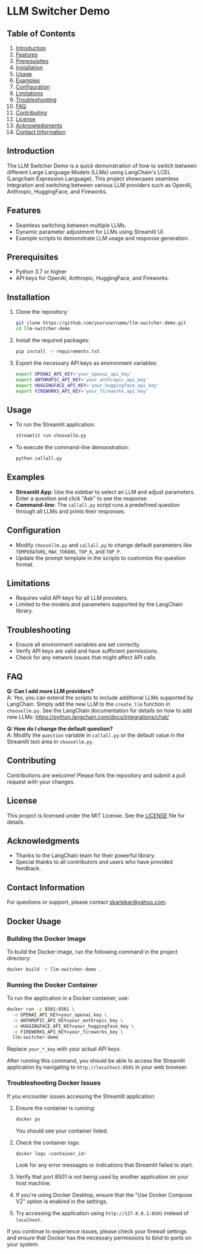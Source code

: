 # LLM Switcher Demo

## Table of Contents
1. [Introduction](#introduction)
2. [Features](#features)
3. [Prerequisites](#prerequisites)
4. [Installation](#installation)
5. [Usage](#usage)
6. [Examples](#examples)
7. [Configuration](#configuration)
8. [Limitations](#limitations)
9. [Troubleshooting](#troubleshooting)
10. [FAQ](#faq)
11. [Contributing](#contributing)
12. [License](#license)
13. [Acknowledgments](#acknowledgments)
14. [Contact Information](#contact-information)

## Introduction
The LLM Switcher Demo is a quick demonstration of how to switch between different Large Language Models (LLMs) using LangChain's LCEL (Langchain Expression Language). This project showcases seamless integration and switching between various LLM providers such as OpenAI, Anthropic, HuggingFace, and Fireworks.

## Features
- Seamless switching between multiple LLMs.
- Dynamic parameter adjustment for LLMs using Streamlit UI.
- Example scripts to demonstrate LLM usage and response generation.

## Prerequisites
- Python 3.7 or higher
- API keys for OpenAI, Anthropic, HuggingFace, and Fireworks.

## Installation
1. Clone the repository:
   ```bash
   git clone https://github.com/yourusername/llm-switcher-demo.git
   cd llm-switcher-demo
   ```

2. Install the required packages:
   ```bash
   pip install -r requirements.txt
   ```

3. Export the necessary API keys as environment variables:
   ```bash
   export OPENAI_API_KEY='your_openai_api_key'
   export ANTHROPIC_API_KEY='your_anthropic_api_key'
   export HUGGINGFACE_API_KEY='your_huggingface_api_key'
   export FIREWORKS_API_KEY='your_fireworks_api_key'
   ```

## Usage
- To run the Streamlit application:
  ```bash
  streamlit run choosellm.py
  ```

- To execute the command-line demonstration:
  ```bash
  python callall.py
  ```

## Examples
- **Streamlit App**: Use the sidebar to select an LLM and adjust parameters. Enter a question and click "Ask" to see the response.
- **Command-line**: The `callall.py` script runs a predefined question through all LLMs and prints their responses.

## Configuration
- Modify `choosellm.py` and `callall.py` to change default parameters like `TEMPERATURE`, `MAX_TOKENS`, `TOP_K`, and `TOP_P`.
- Update the prompt template in the scripts to customize the question format.

## Limitations
- Requires valid API keys for all LLM providers.
- Limited to the models and parameters supported by the LangChain library.

## Troubleshooting
- Ensure all environment variables are set correctly.
- Verify API keys are valid and have sufficient permissions.
- Check for any network issues that might affect API calls.

## FAQ
**Q: Can I add more LLM providers?**  
A: Yes, you can extend the scripts to include additional LLMs supported by LangChain. Simply add the new LLM to the `create_llm` function in `choosellm.py`. See the LangChain documentation for details on how to add new LLMs: https://python.langchain.com/docs/integrations/chat/

**Q: How do I change the default question?**  
A: Modify the `question` variable in `callall.py` or the default value in the Streamlit text area in `choosellm.py`.

## Contributing
Contributions are welcome! Please fork the repository and submit a pull request with your changes.

## License
This project is licensed under the MIT License. See the [LICENSE](LICENSE) file for details.

## Acknowledgments
- Thanks to the LangChain team for their powerful library.
- Special thanks to all contributors and users who have provided feedback.

## Contact Information
For questions or support, please contact [skarlekar@yahoo.com](mailto:skarlekar@yahoo.com).

## Docker Usage

### Building the Docker Image
To build the Docker image, run the following command in the project directory:

```bash
docker build -t llm-switcher-demo .
```

### Running the Docker Container
To run the application in a Docker container, use:

```bash
docker run -p 8501:8501 \
  -e OPENAI_API_KEY=your_openai_key \
  -e ANTHROPIC_API_KEY=your_anthropic_key \
  -e HUGGINGFACE_API_KEY=your_huggingface_key \
  -e FIREWORKS_API_KEY=your_fireworks_key \
  llm-switcher-demo
```

Replace `your_*_key` with your actual API keys.

After running this command, you should be able to access the Streamlit application by navigating to `http://localhost:8501` in your web browser.

### Troubleshooting Docker Issues
If you encounter issues accessing the Streamlit application:

1. Ensure the container is running:
   ```bash
   docker ps
   ```
   You should see your container listed.

2. Check the container logs:
   ```bash
   docker logs <container_id>
   ```
   Look for any error messages or indications that Streamlit failed to start.

3. Verify that port 8501 is not being used by another application on your host machine.

4. If you're using Docker Desktop, ensure that the "Use Docker Compose V2" option is enabled in the settings.

5. Try accessing the application using `http://127.0.0.1:8501` instead of `localhost`.

If you continue to experience issues, please check your firewall settings and ensure that Docker has the necessary permissions to bind to ports on your system.
